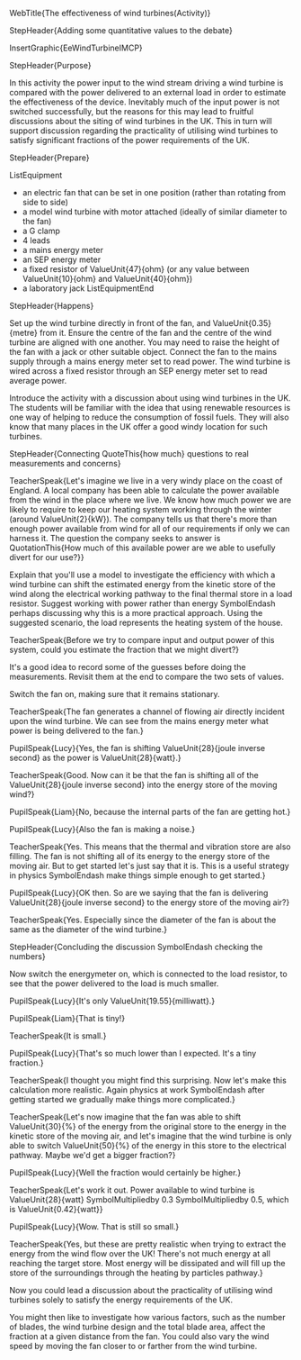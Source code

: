 WebTitle{The effectiveness of wind turbines(Activity)}

StepHeader{Adding some quantitative values to the debate}

InsertGraphic{EeWindTurbineIMCP}

StepHeader{Purpose}

In this activity the power input to the wind stream driving a wind turbine is compared with the power delivered to an external load in order to estimate the effectiveness of the device. Inevitably much of the input power is not switched successfully, but the reasons for this may lead to fruitful discussions about the siting of wind turbines in the UK. This in turn will support discussion regarding the practicality of utilising wind turbines to satisfy significant fractions of the power requirements of the UK.

StepHeader{Prepare}

ListEquipment
- an electric fan that can be set in one position (rather than rotating from side to side)
- a model wind turbine with motor attached (ideally of similar diameter to the fan)
- a G clamp
- 4 leads
- a mains energy meter
- an SEP energy meter
- a fixed resistor of ValueUnit{47}{ohm} (or any value between ValueUnit{10}{ohm} and ValueUnit{40}{ohm})
- a laboratory jack
ListEquipmentEnd

StepHeader{Happens}

Set up the wind turbine directly in front of the fan, and ValueUnit{0.35}{metre} from it. Ensure the centre of the fan and the centre of the wind turbine are aligned with one another. You may need to raise the height of the fan with a jack or other suitable object. Connect the fan to the mains supply through a mains energy meter set to read power. The wind turbine is wired across a fixed resistor through an SEP energy meter set to read average power.

Introduce the activity with a discussion about using wind turbines in the UK. The students will be familiar with the idea that using renewable resources is one way of helping to reduce the consumption of fossil fuels. They will also know that many places in the UK offer a good windy location for such turbines.

StepHeader{Connecting QuoteThis{how much} questions to real measurements and concerns}

TeacherSpeak{Let's imagine we live in a very windy place on the coast of England. A local company has been able to calculate the power available from the wind in the place where we live. We know how much power we are likely to require to keep our heating system working through the winter (around ValueUnit{2}{kW}). The company tells us that there's more than enough power available from wind for all of our requirements if only we can harness it. The question the company seeks to answer is QuotationThis{How much of this available power are we able to usefully divert for our use?}}

Explain that you'll use a model to investigate the efficiency with which a wind turbine can shift the estimated energy from the kinetic store of the wind along the electrical working pathway to the final thermal store in a load resistor. Suggest working with power rather than energy SymbolEndash perhaps discussing why this is a more practical approach. Using the suggested scenario, the load represents the heating system of the house.

TeacherSpeak{Before we try to compare input and output power of this system, could you estimate the fraction that we might divert?}

It's a good idea to record some of the guesses before doing the measurements. Revisit them at the end to compare the two sets of values.

Switch the fan on, making sure that it remains stationary.

TeacherSpeak{The fan generates a channel of flowing air directly incident upon the wind turbine. We can see from the mains energy meter what power is being delivered to the fan.}

PupilSpeak{Lucy}{Yes, the fan is shifting ValueUnit{28}{joule inverse second} as the power is ValueUnit{28}{watt}.}

TeacherSpeak{Good. Now can it be that the fan is shifting all of the ValueUnit{28}{joule inverse second} into the energy store of the moving wind?}

PupilSpeak{Liam}{No, because the internal parts of the fan are getting hot.}

PupilSpeak{Lucy}{Also the fan is making a noise.}

TeacherSpeak{Yes. This means that the thermal and vibration store are also filling. The fan is not shifting all of its energy to the energy store of the moving air. But to get started let's just say that it is. This is a useful strategy in physics SymbolEndash make things simple enough to get started.}

PupilSpeak{Lucy}{OK then. So are we saying that the fan is delivering ValueUnit{28}{joule inverse second} to the energy store of the moving air?}

TeacherSpeak{Yes. Especially since the diameter of the fan is about the same as the diameter of the wind turbine.}

StepHeader{Concluding the discussion SymbolEndash checking the numbers}

Now switch the energymeter on, which is connected to the load resistor, to see that the power delivered to the load is much smaller.

PupilSpeak{Lucy}{It's only ValueUnit{19.55}{milliwatt}.}

PupilSpeak{Liam}{That is tiny!}

TeacherSpeak{It is small.}

PupilSpeak{Lucy}{That's so much lower than I expected. It's a tiny fraction.}

TeacherSpeak{I thought you might find this surprising. Now let's make this calculation more realistic. Again physics at work SymbolEndash after getting started we gradually make things more complicated.}

TeacherSpeak{Let's now imagine that the fan was able to shift ValueUnit{30}{&percnt;} of the energy from the original store to the energy in the kinetic store of the moving air, and let's imagine that the wind turbine is only able to switch ValueUnit{50}{&percnt;} of the energy in this store to the electrical pathway. Maybe we'd get a bigger fraction?}

PupilSpeak{Lucy}{Well the fraction would certainly be higher.}

TeacherSpeak{Let's work it out. Power available to wind turbine is ValueUnit{28}{watt}  SymbolMultipliedby 0.3  SymbolMultipliedby 0.5, which is ValueUnit{0.42}{watt}}

PupilSpeak{Lucy}{Wow. That is still so small.}

TeacherSpeak{Yes, but these are pretty realistic when trying to extract the energy from the wind flow over the UK! There's not much energy at all reaching the target store. Most energy will be dissipated and will fill up the store of the surroundings through the heating by particles pathway.}

Now you could lead a discussion about the practicality of utilising wind turbines solely to satisfy the energy requirements of the UK.

You might then like to investigate how various factors, such as the number of blades, the wind turbine design and the total blade area, affect the fraction at a given distance from the fan. You could also vary the wind speed by moving the fan closer to or farther from the wind turbine.

